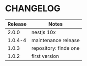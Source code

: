 # CHANGELOG

| Release | Notes                 |
|---------|-----------------------|
| 2.0.0   | nestjs 10x            |
| 1.0.4-4 | maintenance release   |
| 1.0.3   | repository: finde one |
| 1.0.2   | first version         |
